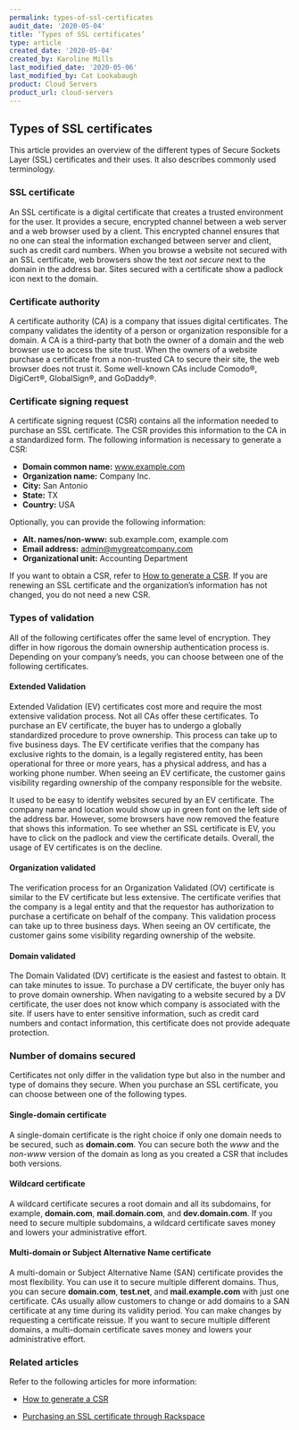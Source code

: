 ```yaml
---
permalink: types-of-ssl-certificates
audit_date: '2020-05-04'
title: ‘Types of SSL certificates’
type: article
created_date: '2020-05-04'
created_by: Karoline Mills
last_modified_date: '2020-05-06'
last_modified_by: Cat Lookabaugh
product: Cloud Servers
product_url: cloud-servers
---
```


## Types of SSL certificates

This article provides an overview of the different types of Secure Sockets Layer (SSL) certificates and their uses. It also describes commonly used terminology. 

### SSL certificate

An SSL certificate is a digital certificate that creates a trusted environment for the user. It provides a secure, encrypted channel between a web server and a web browser used by a client. This encrypted channel ensures that no one can steal the information exchanged between server and client, such as credit card numbers. When you browse a website not secured with an SSL certificate, web browsers show the text *not secure* next to the domain in the address bar. Sites secured with a certificate show a padlock icon next to the domain.

### Certificate authority 

A certificate authority (CA) is a company that issues digital certificates. The company validates the identity of a person or organization responsible for a domain. A CA is a third-party that both the owner of a domain and the web browser use to access the site trust. When the owners of a website purchase a certificate from a non-trusted CA to secure their site, the web browser does not trust it. Some well-known CAs include Comodo&reg;, DigiCert&reg;, GlobalSign&reg;, and GoDaddy&reg;.

### Certificate signing request

A certificate signing request (CSR) contains all the information needed to purchase an SSL certificate. The CSR provides this information to the CA in a standardized form. The following information is necessary to generate a CSR:

-  **Domain common name:** www.example.com
-  **Organization name:** Company Inc.
-  **City:** San Antonio
-  **State:** TX
-  **Country:** USA

Optionally, you can provide the following information:

-  **Alt. names/non-www:** sub.example.com, example.com
-  **Email address:** admin@mygreatcompany.com
-  **Organizational unit:** Accounting Department

If you want to obtain a CSR, refer to [How to generate a CSR](/support/how-to/generate-a-csr/). If you are renewing an SSL certificate and the organization’s information has not changed, you do not need a new CSR.

### Types of validation

All of the following certificates offer the same level of encryption. They differ in how rigorous the domain ownership authentication process is. Depending on your company’s needs, you can choose between one of the following certificates.

#### Extended Validation

Extended Validation (EV) certificates cost more and require the most extensive validation process. Not all CAs offer these certificates. To purchase an EV certificate, the buyer has to undergo a globally standardized procedure to prove ownership. This process can take up to five business days. The EV certificate verifies that the company has exclusive rights to the domain, is a legally registered entity, has been operational for three or more years, has a physical address, and has a working phone number. When seeing an EV certificate, the customer gains visibility regarding ownership of the company responsible for the website.

It used to be easy to identify websites secured by an EV certificate. The company name and location would show up in green font on the left side of the address bar. However, some browsers have now removed the feature that shows this information. To see whether an SSL certificate is EV, you have to click on the padlock and view the certificate details. Overall, the usage of EV certificates is on the decline.

#### Organization validated

The verification process for an Organization Validated (OV) certificate is similar to the EV certificate but less extensive. The certificate verifies that the company is a legal entity and that the requestor has authorization to purchase a certificate on behalf of the company. This validation process can take up to three business days. When seeing an OV certificate, the customer gains some visibility regarding ownership of the website.

#### Domain validated 

The Domain Validated (DV) certificate is the easiest and fastest to obtain. It can take minutes to issue. To purchase a DV certificate, the buyer only has to prove domain ownership. When navigating to a website secured by a DV certificate, the user does not know which company is associated with the site. If users have to enter sensitive information, such as credit card numbers and contact information, this certificate does not provide adequate protection. 

### Number of domains secured 

Certificates not only differ in the validation type but also in the number and type of domains they secure. When you purchase an SSL certificate, you can choose between one of the following types.

#### Single-domain certificate

A single-domain certificate is the right choice if only one domain needs to be secured, such as **domain.com**. You can secure both the *www* and the *non-www* version of the domain as long as you created a CSR that includes both versions.

#### Wildcard certificate

A wildcard certificate secures a root domain and all its subdomains, for example, **domain.com**, **mail.domain.com**, and **dev.domain.com**. If you need to secure multiple subdomains, a wildcard certificate saves money and lowers your administrative effort. 

#### Multi-domain or Subject Alternative Name certificate

A multi-domain or Subject Alternative Name (SAN) certificate provides the most flexibility. You can use it to secure multiple different domains. Thus, you can secure **domain.com**, **test.net**, and **mail.example.com** with just one certificate. CAs usually allow customers to change or add domains to a SAN certificate at any time during its validity period. You can make changes by requesting a certificate reissue. If you want to secure multiple different domains, a multi-domain certificate saves money and lowers your administrative effort. 

### Related articles

Refer to the following articles for more information:

-  [How to generate a CSR](/support/how-to/generate-a-csr/)

-  [Purchasing an SSL certificate through Rackspace](/support/how-to/rackspace-ssl-certificates/)
